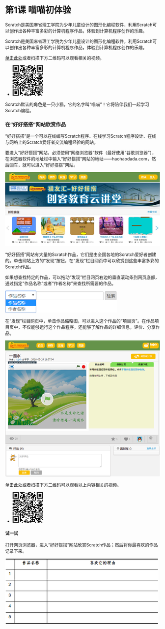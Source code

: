 # 第1课  喵喵初体验



Scratch是美国麻省理工学院为少年儿童设计的图形化编程软件，利用Scratch可以创作出各种丰富多彩的计算机程序作品，体验到计算机程序创作的乐趣。

Scratch是美国麻省理工学院为少年儿童设计的图形化编程软件，利用Scratch可以创作出各种丰富多彩的计算机程序作品，体验到计算机程序创作的乐趣。

[单击此处](http://haohaodada.com/video/a20101.php)或者扫描下方二维码可以观看相关的视频。

* ![](img/a20101.png) 

Scratch默认的角色是一只小猫，它的名字叫“喵喵”！它将陪伴我们一起学习Scratch编程。


### 在“好好搭搭”网站欣赏作品

“好好搭搭”是一个可以在线编写Scratch程序、在线学习Scratch程序设计、在线与网络上的Scratch爱好者交流编程经验的网站。

要进入“好好搭搭”网站，必须使用“网络浏览器”软件（最好使用“谷歌浏览器”），在浏览器软件的地址栏中输入“好好搭搭”网站的地址―—haohaodada.com，然后回车，就可以进入“好好搭搭”网站。

![](img/1-1.png)

“好好搭搭”网站有大量的Scratch作品，它们是由全国各地的Scratch爱好者创建的。单击网站上方的“发现”按钮，在“发现”栏目网页中可以欣赏到这些丰富多彩的Scratch作品。

如果想查找特定的作品，可以拖动“发现”栏目网页右边的垂直滚动条到网页底部，通过指定“作品名称”或者“作者名称”来查找所需要的作品。

![](img/1-2.png)



在“发现”栏目网页中，单击作品缩略图，可以进入这个作品的“项目页”。在作品项目页中，不仅能够运行这个作品程序，还能够了解作品的详细信息，评价、分享作品。

![](img/1-3.png)



[单击此处](http://haohaodada.com/video/a20102.php)或者扫描下方二维码可以观看以上内容相关的视频。

* ![](img/a20101.png) 


#### 试一试
打开网页浏览器，进入“好好搭搭”网站欣赏Scratch作品；然后将你最喜欢的作品记录下来。

![](img/1-4.png)